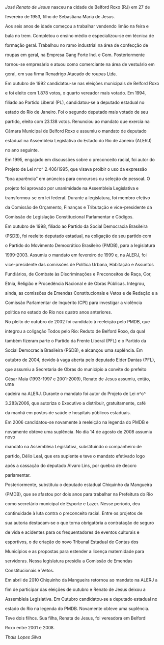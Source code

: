 

*José Renato de Jesus* nasceu na cidade de Belford Roxo (RJ) em 27 de

fevereiro de 1953, filho de Sebastiana Maria de Jesus.



Aos seis anos de idade começou a trabalhar vendendo limão na feira e

bala no trem. Completou o ensino médio e especializou-se em técnica de

formação geral. Trabalhou no ramo industrial na área de confecção de

roupas em geral, na Empresa Gang Forte Ind. e Com. Posteriormente

tornou-se empresário e atuou como comerciante na área de vestuário em

geral, em sua firma Renadrigo Atacado de roupas Ltda.



Em outubro de 1992 candidatou-se nas eleições municipais de Belford Roxo

e foi eleito com 1.878 votos, o quarto vereador mais votado. Em 1994,

filiado ao Partido Liberal (PL), candidatou-se a deputado estadual no

estado do Rio de Janeiro. Foi o segundo deputado mais votado de seu

partido, eleito com 23.138 votos. Renunciou ao mandato que exercia na

Câmara Municipal de Belford Roxo e assumiu o mandato de deputado

estadual na Assembleia Legislativa do Estado do Rio de Janeiro (ALERJ)

no ano seguinte.



Em 1995, engajado em discussões sobre o preconceito racial, foi autor do

Projeto de Lei n^o^ 2.406/1995, que visava proibir o uso da expressão

“boa aparência” em anúncios para concursos ou seleção de pessoal. O

projeto foi aprovado por unanimidade na Assembleia Legislativa e

transformou-se em lei federal. Durante a legislatura, foi membro efetivo

da Comissão de Orçamento, Finanças e Tributação e vice-presidente da

Comissão de Legislação Constitucional Parlamentar e Códigos.



Em outubro de 1998, filiado ao Partido da Social Democracia Brasileira

(PSDB), foi reeleito deputado estadual, na coligação de seu partido com

o Partido do Movimento Democrático Brasileiro (PMDB), para a legislatura

1999-2003. Assumiu o mandato em fevereiro de 1999 e, na ALERJ, foi

vice-presidente das comissões de Política Urbana, Habitação e Assuntos

Fundiários, de Combate às Discriminações e Preconceitos de Raça, Cor,

Etnia, Religião e Procedência Nacional e de Obras Públicas. Integrou,

ainda, as comissões de Emendas Constitucionais e Vetos e de Redação e a

Comissão Parlamentar de Inquérito (CPI) para investigar a violência

política no estado do Rio nos quatro anos anteriores.



No pleito de outubro de 2002 foi candidato à reeleição pelo PMDB, que

integrou a coligação Todos pelo Rio: Reduto de Belford Roxo, da qual

também fizeram parte o Partido da Frente Liberal (PFL) e o Partido da

Social Democracia Brasileira (PSDB), e alcançou uma suplência. Em

outubro de 2004, devido à vaga aberta pelo deputado Eider Dantas (PFL),

que assumiu a Secretaria de Obras do município a convite do prefeito

César Maia (1993-1997 e 2001-2009), Renato de Jesus assumiu, então, uma

cadeira na ALERJ. Durante o mandato foi autor do Projeto de Lei n^o^

3.283/2006, que autoriza o Executivo a distribuir, gratuitamente, café

da manhã em postos de saúde e hospitais públicos estaduais.



Em 2006 candidatou-se novamente à reeleição na legenda do PMDB e

novamente obteve uma suplência. No dia 14 de agosto de 2008 assumiu novo

mandato na Assembleia Legislativa, substituindo o companheiro de

partido, Délio Leal, que era suplente e teve o mandato efetivado logo

após a cassação do deputado Álvaro Lins, por quebra de decoro

parlamentar.



Posteriormente, substituiu o deputado estadual Chiquinho da Mangueira

(PMDB), que se afastou por dois anos para trabalhar na Prefeitura do Rio

como secretário municipal de Esporte e Lazer. Nesse período, deu

continuidade à luta contra o preconceito racial. Entre os projetos de

sua autoria destacam-se o que torna obrigatória a contratação de seguro

de vida e acidentes para os frequentadores de eventos culturais e

esportivos, o de criação do novo Tribunal Estadual de Contas dos

Municípios e as propostas para estender a licença maternidade para

servidoras. Nessa legislatura presidiu a Comissão de Emendas

Constitucionais e Vetos.



Em abril de 2010 Chiquinho da Mangueira retornou ao mandato na ALERJ a

fim de participar das eleições de outubro e Renato de Jesus deixou a

Assembleia Legislativa. Em Outubro candidatou-se a deputado estadual no

estado do Rio na legenda do PMDB. Novamente obteve uma suplência.



Teve dois filhos. Sua filha, Renata de Jesus, foi vereadora em Belford

Roxo entre 2001 e 2008.



*Thais Lopes Silva*



